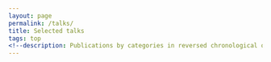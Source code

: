 ```yaml
---
layout: page
permalink: /talks/
title: Selected talks
tags: top
<!--description: Publications by categories in reversed chronological order. -->
---
```




